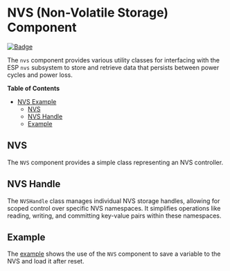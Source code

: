 # NVS (Non-Volatile Storage) Component

[![Badge](https://components.espressif.com/components/espp/nvs/badge.svg)](https://components.espressif.com/components/espp/nvs)

The `nvs` component provides various utility classes for interfacing with the
ESP `nvs` subsystem to store and retrieve data that persists between power
cycles and power loss.

<!-- markdown-toc start - Don't edit this section. Run M-x markdown-toc-refresh-toc -->
**Table of Contents**

- [NVS Example](#nvs-example)
  - [NVS](#nvs)
  - [NVS Handle](#nvs-handle)
  - [Example](#example)

<!-- markdown-toc end -->

## NVS

The `NVS` component provides a simple class representing an NVS controller. 

## NVS Handle

The `NVSHandle` class manages individual NVS storage handles, allowing for scoped
control over specific NVS namespaces. It simplifies operations like reading,
writing, and committing key-value pairs within these namespaces. 

## Example

The [example](./example) shows the use of the `NVS` component to save a variable to the NVS and load 
it after reset. 

